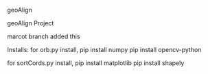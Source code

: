 geoAlign

geoAlign Project

marcot branch added this

Installs: 
for orb.py install, 
pip install numpy
pip install opencv-python

for sortCords.py install,
pip install matplotlib
pip install shapely
